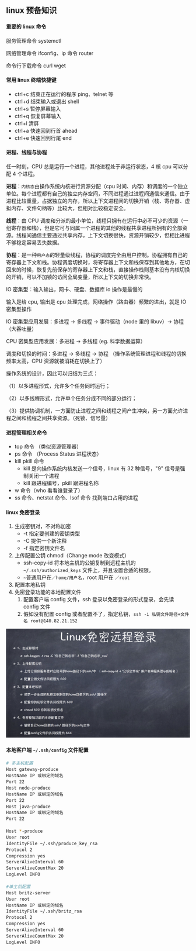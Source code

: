 ## linux 预备知识

#### 重要的 linux 命令

服务管理命令 systemctl

网络管理命令 ifconfig、ip 命令 router

命令行下载命令 curl wget

#### 常用 linux 终端快捷键

- ctrl+c 结束正在运行的程序 ping、telnet 等
- ctrl+d 结束输入或退出 shell
- ctrl+s 暂停屏幕输入
- ctrl+q 恢复屏幕输入
- ctrl+l 清屏
- ctrl+a 快速回到行首 ahead
- ctrl+e 快速回到行尾 end

#### 进程、线程与协程

任一时刻，CPU 总是运行一个进程，其他进程处于非运行状态，4 核 cpu 可以分配 4 个进程。

**进程**：`内核态`由操作系统内核进行资源分配（cpu 时间、内存）和调度的一个独立单位。每个进程都有自己的独立内存空间，不同进程通过进程间通信来通信。由于进程比较重量，占据独立的内存，所以上下文进程间的切换开销（栈、寄存器、虚拟内存、文件句柄等）比较大，但相对比较稳定安全。

**线程**：由 CPU 调度和分派的最小单位，线程只拥有在运行中必不可少的资源（一组寄存器和栈），但是它可与同属一个进程的其他的线程共享进程所拥有的全部资源。线程间通信主要通过共享内存，上下文切换很快，资源开销较少，但相比进程不够稳定容易丢失数据。

**协程**：是一种`用户态`的轻量级线程，协程的调度完全由用户控制。协程拥有自己的寄存器上下文和栈。协程调度切换时，将寄存器上下文和栈保存到其他地方，在切回来的时候，恢复先前保存的寄存器上下文和栈，直接操作栈则基本没有内核切换的开销，可以不加锁的访问全局变量，所以上下文的切换非常快。

IO 密集型：输入输出，网卡、硬盘、数据库 io 操作是最慢的

输入是给 cpu, 输出是 cpu 处理完成，网络操作（路由器）频繁的进出，就是 IO 密集型操作

IO 密集型应用发展：多进程 -> 多线程 -> 事件驱动（node 里的 libuv）-> 协程（大吞吐量）

CPU 密集型应用发展：多进程 -> 多线程 (eg. 科学数据运算）

调度和切换的时间：多进程 -> 多线程 -> 协程 （操作系统管理进程和线程的切换频率太高，CPU 资源就被消耗在切换上了）

操作系统的设计，因此可以归结为三点：

（1）以多进程形式，允许多个任务同时运行；

（2）以多线程形式，允许单个任务分成不同的部分运行；

（3）提供协调机制，一方面防止进程之间和线程之间产生冲突，另一方面允许进程之间和线程之间共享资源。（死锁、信号量）

#### 进程管理相关命令

- top 命令 （类似资源管理器）
- ps 命令 （Process Status  进程状态）
- kill pkill 命令 
  + kill 是向操作系统内核发送一个信号，linux 有 32 种信号，"9" 信号是强制关闭一个进程
  + kill 跟进程编号，pkill 跟进程名称
- w 命令（who 看看谁登录了）
- ss 命令、netstat 命令、lsof 命令 找到端口占用的进程

#### linux 免密登录

1. 生成密钥对，不对称加密
    - -t 指定要创建的密钥类型
    - -C 提供一个新注释
    - -f 指定密钥文件名
2. 上传配置公钥 chmod（Change mode 改变模式）
    - ssh-copy-id 将本地主机的公钥复制到远程主机的 `~/.ssh/authorized_keys` 文件上，并且设置合适的权限。
    - `~`普通用户在`／home/用户名`，root 用户在 `／root`
3. 配置本地私钥
4. 免密登录功能的本地配置文件
   1. 配置客户端 config 文件，ssh 登录以免密登录的形式登录，会先读 config 文件
   2. 假如没有配置 config 或者配置不了，指定私钥，`ssh -i 私钥文件路径+文件名 root@140.82.21.152`

![ssh](../../../images/live/week_third/ssh.png)

#### 本地客户端 `~/.ssh/config` 文件配置

```bash
# 多主机配置
Host gateway-produce
HostName IP 或绑定的域名
Port 22
Host node-produce
HostName IP 或绑定的域名
Port 22
Host java-produce
HostName IP 或绑定的域名
Port 22

Host *-produce
User root
IdentityFile ~/.ssh/produce_key_rsa
Protocol 2
Compression yes
ServerAliveInterval 60
ServerAliveCountMax 20
LogLevel INFO

#单主机配置
Host britz-server
User root
HostName IP 或绑定的域名
IdentityFile ~/.ssh/britz_rsa
Protocol 2
Compression yes
ServerAliveInterval 60
ServerAliveCountMax 20
LogLevel INFO

```
